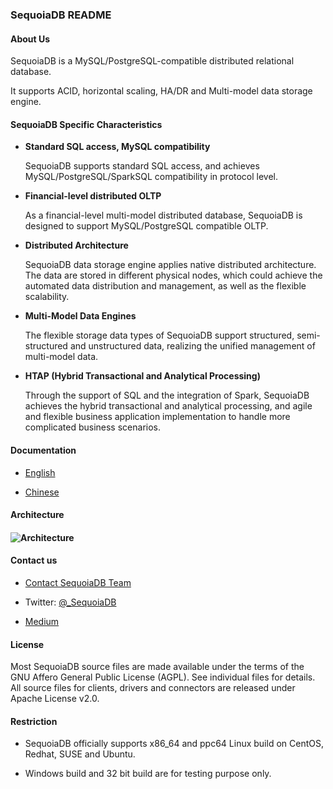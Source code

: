 ### SequoiaDB README


#### About Us

SequoiaDB is a MySQL/PostgreSQL-compatible distributed relational database.

It supports ACID, horizontal scaling, HA/DR and Multi-model data storage engine.



#### **SequoiaDB Specific Characteristics**

- **Standard SQL access, MySQL compatibility**

  SequoiaDB supports standard SQL access, and achieves MySQL/PostgreSQL/SparkSQL compatibility in protocol level.

- **Financial-level distributed OLTP**

  As a financial-level multi-model distributed database, SequoiaDB is designed to support MySQL/PostgreSQL compatible OLTP. 

- **Distributed Architecture**

  SequoiaDB data storage engine applies native distributed architecture. The data are stored in different physical nodes, which could achieve the automated data distribution and management, as well as the flexible scalability. 

- **Multi-Model Data Engines**

  The flexible storage data types of SequoiaDB support structured, semi-structured and unstructured data, realizing the unified management of multi-model data. 

- **HTAP (Hybrid Transactional and Analytical Processing)**

  Through the support of SQL and the integration of Spark, SequoiaDB achieves the hybrid transactional and analytical processing, and agile and flexible business application implementation to handle more complicated business scenarios.



#### **Documentation**

- [English](http://www.sequoiadb.com/en/index.php?m=Files&a=index)

- [Chinese](http://doc.sequoiadb.com/cn/SequoiaDB)



#### **Architecture**

#### ![Architecture](https://s2.ax1x.com/2019/04/12/AbTjrn.png)



#### **Contact us**

- [Contact SequoiaDB Team](http://www.sequoiadb.com/cn/About)

- Twitter: [@_SequoiaDB](https://twitter.com/_SequoiaDB)
- [Medium](https://medium.com/@_SequoiaDB)



#### **License**

Most SequoiaDB source files are made available under the terms of the
GNU Affero General Public License (AGPL). See individual files for details.
All source files for clients, drivers and connectors are released
under Apache License v2.0.



#### **Restriction**

- SequoiaDB officially supports x86_64 and ppc64 Linux build on CentOS, Redhat, SUSE and Ubuntu.

- Windows build and 32 bit build are for testing purpose only.

